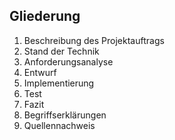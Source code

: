 ## Gliederung

1. Beschreibung des Projektauftrags
2. Stand der Technik
3. Anforderungsanalyse
4. Entwurf
5. Implementierung
6. Test
7. Fazit
8. Begriffserklärungen
9. Quellennachweis
